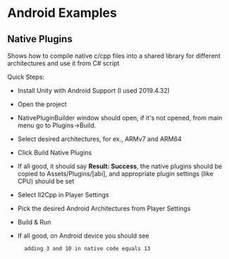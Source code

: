 # Android Examples

## Native Plugins

Shows how to compile native c/cpp files into a shared library for different architectures and use it from C# script

Quick Steps:
* Install Unity with Android Support (I used 2019.4.32)
* Open the project 
* NativePluginBuilder window should open, if it's not opened, from main menu go to Plugins->Build.
* Select desired architectures, for ex., ARMv7 and ARM64
* Click Build Native Plugins
* If all good, it should say **Result: Success**, the native plugins should be copied to Assets/Plugins/[abi], and appropriate plugin settings (like CPU) should be set
* Select Il2Cpp in Player Settings
* Pick the desired Android Architectures from Player Settings
* Build & Run
* If all good, on Android device you should see 

		adding 3 and 10 in native code equals 13
